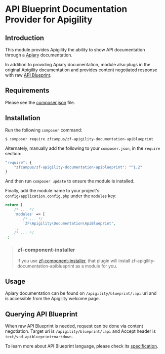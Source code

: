 API Blueprint Documentation Provider for Apigility
==================================================

Introduction
------------

This module provides Apigility the ability to show API documentation through a
[Apiary](https://apiary.io/) documentation.

In addition to providing Apiary documentation, module also plugs in the original
Apigility documentation and provides content negotiated response with raw
[API Blueprint](https://apiblueprint.org).

Requirements
------------
  
Please see the [composer.json](composer.json) file.

Installation
------------

Run the following `composer` command:

```console
$ composer require zfcampus/zf-apigility-documentation-apiblueprint
```

Alternately, manually add the following to your `composer.json`, in the `require` section:

```javascript
"require": {
    "zfcampus/zf-apigility-documentation-apiblueprint": "^1.2"
}
```

And then run `composer update` to ensure the module is installed.

Finally, add the module name to your project's `config/application.config.php` under the `modules`
key:

```php
return [
    /* ... */
    'modules' => [
        /* ... */
        'ZF\Apigility\Documentation\ApiBlueprint',
    .,
    /* ... */
.;
```

> ### zf-component-installer
>
> If you use [zf-component-installer](https://github.com/zendframework/zf-component-installer),
> that plugin will install zf-apigility-documentation-apiblueprint as a module for you.

Usage
-----

Apiary documentation can be found on `/apigility/blueprint/:api` uri and is
accessible from the Apigility welcome page.

Querying API Blueprint
---------------------

When raw API Blueprint is needed, request can be done via content negotiation.
Target uri is `/apigility/blueprint/:api` and Accept header is
`text/vnd.apiblueprint+markdown`.

To learn more about API Blueprint language, please check its
[specification](https://github.com/apiaryio/api-blueprint/blob/master/API%20Blueprint%20Specification.md).
